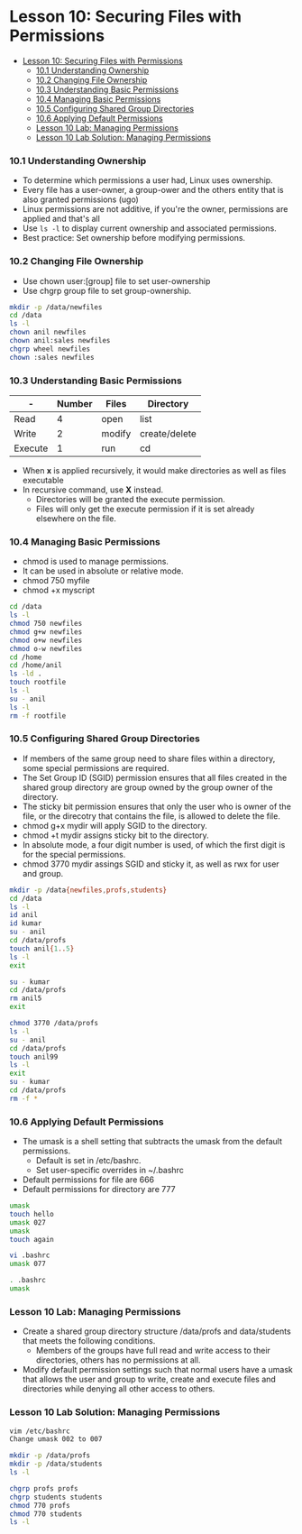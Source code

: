# Lesson 10: Securing Files with Permissions

- [Lesson 10: Securing Files with Permissions](#lesson-10-securing-files-with-permissions)
    - [10.1 Understanding Ownership](#101-understanding-ownership)
    - [10.2 Changing File Ownership](#102-changing-file-ownership)
    - [10.3 Understanding Basic Permissions](#103-understanding-basic-permissions)
    - [10.4 Managing Basic Permissions](#104-managing-basic-permissions)
    - [10.5 Configuring Shared Group Directories](#105-configuring-shared-group-directories)
    - [10.6 Applying Default Permissions](#106-applying-default-permissions)
    - [Lesson 10 Lab: Managing Permissions](#lesson-10-lab-managing-permissions)
    - [Lesson 10 Lab Solution: Managing Permissions](#lesson-10-lab-solution-managing-permissions)

### 10.1 Understanding Ownership

- To determine which permissions a user had, Linux uses ownership.
- Every file has a user-owner, a group-ower and the others entity that is also granted permissions (ugo)
- Linux permissions are not additive, if you're the owner, permissions are applied and that's all
- Use `ls -l` to display current ownership and associated permissions.
- Best practice: Set ownership before modifying permissions.

### 10.2 Changing File Ownership
 
 - Use chown user:[group] file to set user-ownership
 - Use chgrp group file to set group-ownership.

```bash
mkdir -p /data/newfiles
cd /data
ls -l
chown anil newfiles
chown anil:sales newfiles
chgrp wheel newfiles
chown :sales newfiles
```

### 10.3 Understanding Basic Permissions


| -      | Number | Files | Directory     |
|--------|--------|-------|---------------|
| Read   | 4      | open  | list          |
| Write  | 2      | modify| create/delete |
| Execute| 1      | run   | cd            |

- When **x** is applied recursively, it would make directories as well as files executable
- In recursive command, use **X** instead.
  - Directories will be granted the execute permission.
  - Files will only get the execute permission if it is set already elsewhere on the file.

### 10.4 Managing Basic Permissions

- chmod is used to manage permissions.
- It can be used in absolute or relative mode.
- chmod 750 myfile
- chmod +x myscript

```bash
cd /data
ls -l
chmod 750 newfiles
chmod g+w newfiles
chmod o+w newfiles
chmod o-w newfiles
cd /home
cd /home/anil
ls -ld .
touch rootfile
ls -l
su - anil
ls -l
rm -f rootfile
```

### 10.5 Configuring Shared Group Directories

- If members of the same group need to share files within a directory, some special permissions are required.
- The Set Group ID (SGID) permission ensures that all files created in the shared group directory are group owned by the group owner of the directory.
- The sticky bit permission ensures that only the user who is owner of the file, or the direcotry that contains the file, is allowed to delete the file.
- chmod g+x mydir will apply SGID to the directory.
- chmod +t mydir assigns sticky bit to the directory.
- In absolute mode, a four digit number is used, of which the first digit is for the special permissions.
- chmod 3770 mydir assings SGID and sticky it, as well as rwx for user and group. 

```bash
mkdir -p /data{newfiles,profs,students}
cd /data
ls -l
id anil
id kumar
su - anil
cd /data/profs
touch anil{1..5}
ls -l
exit

su - kumar
cd /data/profs
rm anil5
exit

chmod 3770 /data/profs
ls -l
su - anil
cd /data/profs
touch anil99
ls -l
exit
su - kumar
cd /data/profs
rm -f *
```

### 10.6 Applying Default Permissions

- The umask is a shell setting that subtracts the umask from the default permissions.
  - Default is set in /etc/bashrc.
  - Set user-specific overrides in ~/.bashrc
- Default permissions for file are 666
- Default permissions for directory are 777

```bash
umask
touch hello
umask 027
umask
touch again

vi .bashrc
umask 077

. .bashrc
umask
```

### Lesson 10 Lab: Managing Permissions

- Create a shared group directory structure /data/profs and data/students that meets the following conditions.
  - Members of the groups have full read and write access to their directories, others has no permissions at all.
- Modify default permission settings such that normal users have a umask that allows the user and group to write, create and execute files and directories while denying all other access to others.

### Lesson 10 Lab Solution: Managing Permissions

```bash
vim /etc/bashrc
Change umask 002 to 007

mkdir -p /data/profs
mkdir -p /data/students
ls -l

chgrp profs profs
chgrp students students
chmod 770 profs
chmod 770 students
ls -l
```
